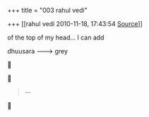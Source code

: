 +++
title = "003 rahul vedi"

+++
[[rahul vedi	2010-11-18, 17:43:54 [Source](https://groups.google.com/g/samskrita/c/C8UHLtfGZ-A)]]



of the top of my head... I can add

dhuusara ---> grey  
  





> --  



